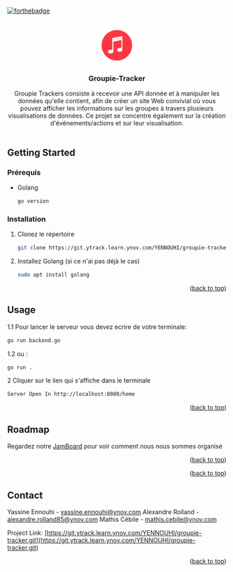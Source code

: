 [![forthebadge](https://forthebadge.com/images/badges/made-with-go.svg)][contributors-url]

<!-- PROJECT LOGO -->
<br />
<div align="center">
  <a href="https://git.ytrack.learn.ynov.com/YENNOUHI/groupie-tracker">
    <img src="./static/img/logo.png" alt="Logo" width="80" height="80">
  </a>

<h3 align="center">Groupie-Tracker</h3>

  <p align="center">
    Groupie Trackers consiste à recevoir une API donnée et à manipuler les données qu'elle contient, afin de créer un site Web convivial où vous pouvez afficher les informations sur les groupes à travers plusieurs visualisations de données. Ce projet se concentre également sur la création d'événements/actions et sur leur visualisation.
    <br />
    <br /> 
  </p>
</div>

<!-- GETTING STARTED -->
## Getting Started

### Prérequis

* Golang
  ```sh
  go version
  ```

### Installation

1. Clonez le répertoire
   ```sh
   git clone https://git.ytrack.learn.ynov.com/YENNOUHI/groupie-tracker.git
   ```
2. Installez Golang (si ce n'ai pas déjà le cas)
   ```sh
   sudo apt install golang
   ```


<p align="right">(<a href="#top">back to top</a>)</p>



<!-- USAGE EXAMPLES -->
## Usage

1.1 Pour lancer le serveur vous devez ecrire de votre terminale:
```sh
go run backend.go
```
1.2 ou :
```sh
go run .
```
2 Cliquer sur le lien qui s'affiche dans le terminale
```sh
Server Open In http://localhost:8080/home
```


<p align="right">(<a href="#top">back to top</a>)</p>



<!-- ROADMAP -->
## Roadmap

Regardez notre [JamBoard](https://jamboard.google.com/d/1jU73aVwm4rNw5_GPL22fErTuJzbE6COGu4fxu_CPicY/edit?usp=sharing) pour voir comment nous nous sommes organisé

<p align="right">(<a href="#top">back to top</a>)</p>



<!-- CONTRIBUTING 
## Contribution

Contributions are what make the open source community such an amazing place to learn, inspire, and create. Any contributions you make are **greatly appreciated**.

If you have a suggestion that would make this better, please fork the repo and create a pull request. You can also simply open an issue with the tag "enhancement".
Don't forget to give the project a star! Thanks again!

1. Fork the Project
2. Create your Feature Branch (`git checkout -b feature/AmazingFeature`)
3. Commit your Changes (`git commit -m 'Add some AmazingFeature'`)
4. Push to the Branch (`git push origin feature/AmazingFeature`)
5. Open a Pull Request-->

<p align="right">(<a href="#top">back to top</a>)</p>



<!-- LICENSE
## License

Distributed under the MIT License. See `LICENSE.txt` for more information.

<p align="right">(<a href="#top">back to top</a>)</p> -->



<!-- CONTACT -->
## Contact

Yassine Ennouhi - yassine.ennouhi@ynov.com
Alexandre Rolland - alexandre.rolland85@ynov.com
Mathis Cébile - mathis.cebile@ynov.com

Project Link: [https://git.ytrack.learn.ynov.com/YENNOUHI/groupie-tracker.git](https://git.ytrack.learn.ynov.com/YENNOUHI/groupie-tracker.git)

<p align="right">(<a href="#top">back to top</a>)</p>



<!-- ACKNOWLEDGMENTS 
## Acknowledgments

* []()
* []()
* []()

<p align="right">(<a href="#top">back to top</a>)</p>-->



<!-- MARKDOWN LINKS & IMAGES -->
<!-- https://www.markdownguide.org/basic-syntax/#reference-style-links -->
[contributors-shield]: https://img.shields.io/github/contributors/github_username/repo_name.svg?style=for-the-badge
[contributors-url]: https://go.dev/
[forks-shield]: https://img.shields.io/github/forks/github_username/repo_name.svg?style=for-the-badge
[forks-url]: https://github.com/github_username/repo_name/network/members
[stars-shield]: https://img.shields.io/github/stars/github_username/repo_name.svg?style=for-the-badge
[stars-url]: https://github.com/github_username/repo_name/stargazers
[issues-shield]: https://img.shields.io/github/issues/github_username/repo_name.svg?style=for-the-badge
[issues-url]: https://github.com/github_username/repo_name/issues
[license-shield]: https://img.shields.io/github/license/github_username/repo_name.svg?style=for-the-badge
[license-url]: https://github.com/github_username/repo_name/blob/master/LICENSE.txt
[linkedin-shield]: https://img.shields.io/badge/-LinkedIn-black.svg?style=for-the-badge&logo=linkedin&colorB=555
[linkedin-url]: https://linkedin.com/in/linkedin_username
[product-screenshot]: images/screenshot.png